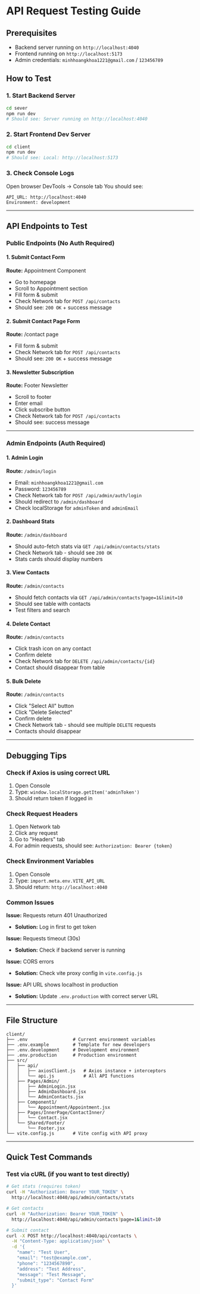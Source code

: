 # API Request Testing Guide

## Prerequisites
- Backend server running on `http://localhost:4040`
- Frontend running on `http://localhost:5173`
- Admin credentials: `minhhoangkhoa1221@gmail.com` / `123456789`

## How to Test

### 1. Start Backend Server
```bash
cd sever
npm run dev
# Should see: Server running on http://localhost:4040
```

### 2. Start Frontend Dev Server
```bash
cd client
npm run dev
# Should see: Local: http://localhost:5173
```

### 3. Check Console Logs
Open browser DevTools → Console tab
You should see:
```
API_URL: http://localhost:4040
Environment: development
```

---

## API Endpoints to Test

### Public Endpoints (No Auth Required)

#### 1. Submit Contact Form
**Route:** Appointment Component
- Go to homepage
- Scroll to Appointment section
- Fill form & submit
- Check Network tab for `POST /api/contacts`
- Should see: `200 OK` + success message

#### 2. Submit Contact Page Form
**Route:** /contact page
- Fill form & submit
- Check Network tab for `POST /api/contacts`
- Should see: `200 OK` + success message

#### 3. Newsletter Subscription
**Route:** Footer Newsletter
- Scroll to footer
- Enter email
- Click subscribe button
- Check Network tab for `POST /api/contacts`
- Should see: success message

---

### Admin Endpoints (Auth Required)

#### 1. Admin Login
**Route:** `/admin/login`
- Email: `minhhoangkhoa1221@gmail.com`
- Password: `123456789`
- Check Network tab for `POST /api/admin/auth/login`
- Should redirect to `/admin/dashboard`
- Check localStorage for `adminToken` and `adminEmail`

#### 2. Dashboard Stats
**Route:** `/admin/dashboard`
- Should auto-fetch stats via `GET /api/admin/contacts/stats`
- Check Network tab - should see `200 OK`
- Stats cards should display numbers

#### 3. View Contacts
**Route:** `/admin/contacts`
- Should fetch contacts via `GET /api/admin/contacts?page=1&limit=10`
- Should see table with contacts
- Test filters and search

#### 4. Delete Contact
**Route:** `/admin/contacts`
- Click trash icon on any contact
- Confirm delete
- Check Network tab for `DELETE /api/admin/contacts/{id}`
- Contact should disappear from table

#### 5. Bulk Delete
**Route:** `/admin/contacts`
- Click "Select All" button
- Click "Delete Selected"
- Confirm delete
- Check Network tab - should see multiple `DELETE` requests
- Contacts should disappear

---

## Debugging Tips

### Check if Axios is using correct URL
1. Open Console
2. Type: `window.localStorage.getItem('adminToken')`
3. Should return token if logged in

### Check Request Headers
1. Open Network tab
2. Click any request
3. Go to "Headers" tab
4. For admin requests, should see: `Authorization: Bearer {token}`

### Check Environment Variables
1. Open Console
2. Type: `import.meta.env.VITE_API_URL`
3. Should return: `http://localhost:4040`

### Common Issues

**Issue:** Requests return 401 Unauthorized
- **Solution:** Log in first to get token

**Issue:** Requests timeout (30s)
- **Solution:** Check if backend server is running

**Issue:** CORS errors
- **Solution:** Check vite proxy config in `vite.config.js`

**Issue:** API URL shows localhost in production
- **Solution:** Update `.env.production` with correct server URL

---

## File Structure
```
client/
├── .env                 # Current environment variables
├── .env.example         # Template for new developers
├── .env.development     # Development environment
├── .env.production      # Production environment
├── src/
│   ├── api/
│   │   ├── axiosClient.js   # Axios instance + interceptors
│   │   └── api.js           # All API functions
│   ├── Pages/Admin/
│   │   ├── AdminLogin.jsx
│   │   ├── AdminDashboard.jsx
│   │   └── AdminContacts.jsx
│   ├── Component1/
│   │   └── Appointment/Appointment.jsx
│   ├── Pages/InnerPage/ContactInner/
│   │   └── Contact.jsx
│   └── Shared/Footer/
│       └── Footer.jsx
└── vite.config.js       # Vite config with API proxy
```

---

## Quick Test Commands

### Test via cURL (if you want to test directly)
```bash
# Get stats (requires token)
curl -H "Authorization: Bearer YOUR_TOKEN" \
  http://localhost:4040/api/admin/contacts/stats

# Get contacts
curl -H "Authorization: Bearer YOUR_TOKEN" \
  http://localhost:4040/api/admin/contacts?page=1&limit=10

# Submit contact
curl -X POST http://localhost:4040/api/contacts \
  -H "Content-Type: application/json" \
  -d '{
    "name": "Test User",
    "email": "test@example.com",
    "phone": "1234567890",
    "address": "Test Address",
    "message": "Test Message",
    "submit_type": "Contact Form"
  }'
```
